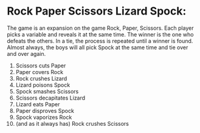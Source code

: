 Rock Paper Scissors Lizard Spock:
=========
The game is an expansion on the game Rock, Paper, Scissors. Each player picks a variable and reveals it at the same time. The winner is the one who defeats the others. In a tie, the process is repeated until a winner is found. Almost always, the boys will all pick Spock at the same time and tie over and over again.
<ol>
<li> Scissors cuts Paper </li>
<li> Paper covers Rock </li>
<li> Rock crushes Lizard </li>
<li> Lizard poisons Spock </li>
<li> Spock smashes Scissors </li>
<li> Scissors decapitates Lizard </li>
<li> Lizard eats Paper </li>
<li> Paper disproves Spock </li>
<li> Spock vaporizes Rock </li>
<li> (and as it always has) Rock crushes Scissors </li>
</ol>